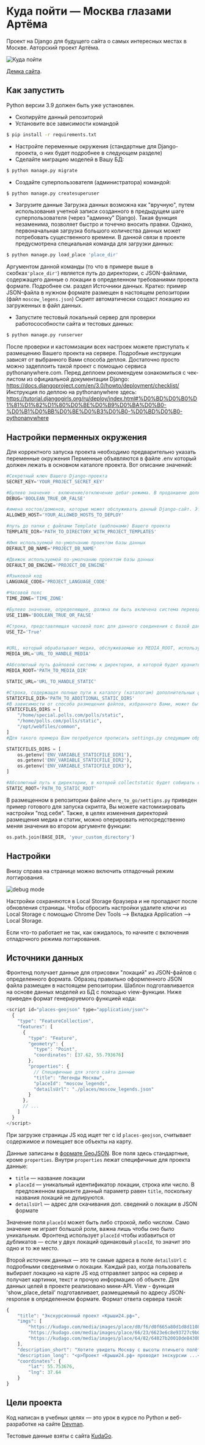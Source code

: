 # Куда пойти — Москва глазами Артёма
Проект на Django для будущего сайта о самых интересных местах в Москве. Авторский проект Артёма.

![&#x41A;&#x443;&#x434;&#x430; &#x43F;&#x43E;&#x439;&#x442;&#x438;](https://github.com/devmanorg/where-to-go-frontend/blob/master/.gitbook/assets/site.png?raw=true)

[Демка сайта](https://migheli.pythonanywhere.com).

## Как запустить

Python версии 3.9 должен быть уже установлен.
* Скопируйте данный репозиторий
* Установите все зависимости командой
```bash
$ pip install -r requirements.txt
```
* Настройте переменные окружения (стандартные для Django-проекта, о них будет подробнее в следующем разделе)
* Сделайте миграцию моделей в Вашу БД: 

```bash
$ python manage.py migrate
```

* Создайте суперпользователя (администратора) командой:
```bash
$ python manage.py createsuperuser
```

* Загрузите данные
Загрузка данных возможна как "вручную", путем использования учетной записи созданного в предыдущем шаге суперпользователя (через "админку" Django).
Такая функция незаменима, позволяет быстро и точечно вносить правки. Однако, первоначальная загрузка большого количества данных может потребовать существенного времени.
В данной связи в проекте предусмотрена специальная команда для загрузки данных:
```bash
$ python manage.py load_place 'place_dir'
```
Аргументом данной команды (то что в примере выше в скобках`'place_dir'`) является путь до директории, с JSON-файлами, содержащего данные о локации в определенном требованиями проекта формате.
Подробнее см. раздел Источники данных.
Кратко: пример JSON-файла в нужном формате размещен в настоящем репозитории (файл `moscow_legens.json`)
Скрипт автоматически создаст локацию из загруженных в файл данных.


* Запустите тестовый локальный сервер для проверки работосособности сайта и тестовых данных:
```bash
$ python manage.py runserver
```
После проверки и кастомизации всех настроек можете приступать к размещению Вашего проекта на сервере.
Подробные инструкции зависят от выбранного Вами способа деплоя.
Достаточно просто можно задеплоить такой проект с помощью сервиса pythonanywhere.com. 
Перед деплоем рекомендуем ознакомиться с чек-листом из официальной документации Django:
https://docs.djangoproject.com/en/3.0/howto/deployment/checklist/
Инструкция по деплою на pythonanywhere здесь:
https://tutorial.djangogirls.org/ru/deploy/index.html#%D0%BD%D0%B0%D1%81%D1%82%D1%80%D0%BE%D0%B9%D0%BA%D0%B0-%D0%B1%D0%BB%D0%BE%D0%B3%D0%B0-%D0%BD%D0%B0-pythonanywhere

## Настройки перменных окружения

Для корректного запуска проекта необходимо предварительно указать переменные окружения 
Перменные объявляются в файле .env который должен лежать в основном каталоге проекта.
Вот описание значений: 
```Python
#Секретный ключ Вашего Django-проекта
SECRET_KEY='YOUR_PROJECT_SECRET_KEY'

#Булево значение - включение/отключение дебаг-режима. В продакшене должно быть False.
DEBUG='BOOLEAN_TRUE_OR_FALSE'

#имена хостов/доменов, которые может обслуживать данный Django-сайт. Это мера безопасности для предотвращения HTTP Host header attacks, которые возможны даже при многих, казалось бы, безопасных конфигурациях веб-серверов
ALLOWED_HOST='YOUR_ALLOWED_HOSTS_TO_DEPLOY'

#путь до папки с файлами Template (шаблонами) Вашего проекта
TEMPLATE_DIR='PATH_TO_DIRECTORY_WITH_PROJECT_TEMPLATES'

#Имя используемой по-умолчанию проектом базы данных
DEFAULT_DB_NAME='PROJECT_DB_NAME'

#Движок используемой по-умолчанию проектом базы данных
DEFAULT_DB_ENGINE='PROJECT_DB_ENGINE'

#Языковой код
LANGUAGE_CODE='PROJECT_LANGUAGE_CODE'

#Часовой пояс
TIME_ZONE='TIME_ZONE'

#Булево значение, определяющее, должна ли быть включена система перевода Django. Это дает возможность отключить ее для повышения производительности. Если это значение установлено в False, Django сделает некоторые оптимизации, чтобы не загружать механизм перевода.
USE_I18N='BOOLEAN_TRUE_OR_FALSE'

#Строка, представляющая часовой пояс для данного соединения с базой данных или None. Этот внутренний параметр настройки DATABASES принимает те же значения, что и общий параметр TIME_ZONE
USE_TZ='True'


#URL, который обрабатывает медиа, обслуживаемые из MEDIA_ROOT, используемый для managing stored files.
MEDIA_URL='URL_TO_HANDLE_MEDIA'

#Абсолютный путь файловой системы к директории, в которой будет храниться user-uploaded files.
MEDIA_ROOT='PATH_TO_MEDIA_DIR'

STATIC_URL='URL_TO_HANDLE_STATIC'

#Строка, содержащая полные пути к каталогу (каталогам) дополнительных файлов.
STATICFILE_DIR='PATH_TO_ADDITIONAL_STATIC_DIRS'
#В зависимости от способа размещения файлов, избранного Вами, может быть несколько значений , ниже приведены условные ссылки, лишь для примера:
STATICFILES_DIRS = [
    "/home/special.polls.com/polls/static",
    "/home/polls.com/polls/static",
    "/opt/webfiles/common",
]
#Для такого примера Вам потребуется прописать settings.py следующим образом и задать соответствующие переменные окружения `ENV_VARIABLE_STATICFILE_DIR1` `ENV_VARIABLE_STATICFILE_DIR2` `ENV_VARIABLE_STATICFILE_DIR3` и так далее:

STATICFILES_DIRS = [
    os.getenv('ENV_VARIABLE_STATICFILE_DIR1'),
    os.getenv('ENV_VARIABLE_STATICFILE_DIR2'),
    os.getenv('ENV_VARIABLE_STATICFILE_DIR3'),
]

#Абсолютный путь к директории, в которой collectstatic будет собирать статические файлы для развертывания. По существу указывает, откуда на продакшене будут "браться" файлы для проекта.
STATIC_ROOT='PATH_TO_STATIC_ROOT'
```
В размещенном в репозитории файле `where_to_go/settigns.py` приведен пример готового для запуска скрипта, Вы можете кастомизировать настройки "под себя".
Также, в целях изменения директорий размещения медиа и статик, можно оперировать непосредственно меняя значения во втором аргументе функции:
```python
os.path.join(BASE_DIR, 'your_custom_directory')
```
## Настройки

Внизу справа на странице можно включить отладочный режим логгирования.

![debug mode](https://github.com/devmanorg/where-to-go-frontend/blob/master/.gitbook/assets/debug-option.png?raw=true)

Настройки сохраняются в Local Storage браузера и не пропадают после обновления страницы. Чтобы сбросить настройки удалите ключи из Local Storage с помощью Chrome Dev Tools —&gt; Вкладка Application —&gt; Local Storage.

Если что-то работает не так, как ожидалось, то начните с включения отладочного режима логгирования.

<a href="#" id="data-sources"></a>

## Источники данных

Фронтенд получает данные для отрисовки "локаций" из JSON-файлов с определенного формата. Образец правильно оформленного JSON файла размещен в настоящем репозитории.
Шаблон подготавливается на основе данных моделей из БД с помощью view-функции.
Ниже приведен формат генерируемого функцией кода:

```javascript
<script id="places-geojson" type="application/json">
  {
    "type": "FeatureCollection",
    "features": [
      {
        "type": "Feature",
        "geometry": {
          "type": "Point",
          "coordinates": [37.62, 55.793676]
        },
        "properties": {
          // Специфичные для этого сайта данные
          "title": "Легенды Москвы",
          "placeId": "moscow_legends",
          "detailsUrl": "./places/moscow_legends.json"
        }
      },
      // ...
    ]
  }
</script>
```

При загрузке страницы JS код ищет тег с id `places-geojson`, считывает содержимое и помещает все объекты на карту.

Данные записаны в [формате GeoJSON](https://ru.wikipedia.org/wiki/GeoJSON). Все поля здесь стандартные, кроме `properties`. Внутри `properties` лежат специфичные для проекта данные:

* `title` — название локации
* `placeId` — уникальный идентификатор локации, строка или число. В предложенном варианте данный параметр равен `title`, поскольку названия локаций не дулируются.
* `detailsUrl` — адрес для скачивания доп. сведений о локации в JSON формате

Значение поля `placeId` может быть либо строкой, либо числом. Само значение не играет большой роли, важна лишь чтобы оно было уникальным. Фронтенд использует `placeId` чтобы избавиться от дубликатов — если у двух локаций одинаковый `placeId`, то значит это одно и то же место.

Второй источник данных — это те самые адреса в поле `detailsUrl` c подробными сведениями о локации. Каждый раз, когда пользователь выбирает локацию на карте JS код отправляет запрос на сервер и получает картинки, текст и прочую информацию об объекте. 
Для данных целей в проекте реализовано мини-API. View - функция 'show_place_detail' подготавливает, размещаемый по адресу JSON-response в определенном формате.
Формат ответа сервера такой:

```javascript
{
    "title": "Экскурсионный проект «Крыши24.рф»",
    "imgs": [
        "https://kudago.com/media/images/place/d0/f6/d0f665a80d1d8d110826ba797569df02.jpg",
        "https://kudago.com/media/images/place/66/23/6623e6c8e93727c9b0bb198972d9e9fa.jpg",
        "https://kudago.com/media/images/place/64/82/64827b20010de8430bfc4fb14e786c19.jpg",
    ],
    "description_short": "Хотите увидеть Москву с высоты птичьего полёта?",
    "description_long": "<p>Проект «Крыши24.рф» проводит экскурсии ...</p>",
    "coordinates": {
        "lat": 55.753676,
        "lng": 37.64
    }
}
```

## Цели проекта

Код написан в учебных целях — это урок в курсе по Python и веб-разработке на сайте [Devman](https://dvmn.org).

Тестовые данные взяты с сайта [KudaGo](https://kudago.com).

